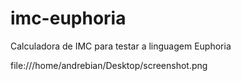 imc-euphoria
============

Calculadora de IMC para testar a linguagem Euphoria


file:///home/andrebian/Desktop/screenshot.png
